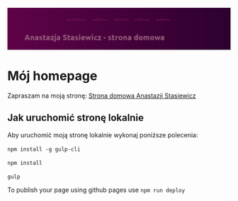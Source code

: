 ![Homepage screenshot](github/Clipboard01.png)


# Mój homepage

Zapraszam na moją stronę: [Strona domowa Anastazji Stasiewicz](https://anastazjasta.github.io/homepage-gulp)

## Jak uruchomić stronę lokalnie

Aby uruchomić moją stronę lokalnie wykonaj poniższe polecenia:

`npm install -g gulp-cli`

`npm install`

`gulp`

To publish your page using github pages use `npm run deploy`
